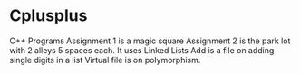 # Cplusplus
C++ Programs
Assignment 1 is a magic square
Assignment 2 is the park lot with 2 alleys 5 spaces each.  It uses Linked Lists
Add is a file on adding single digits in a list
Virtual file is on polymorphism.

